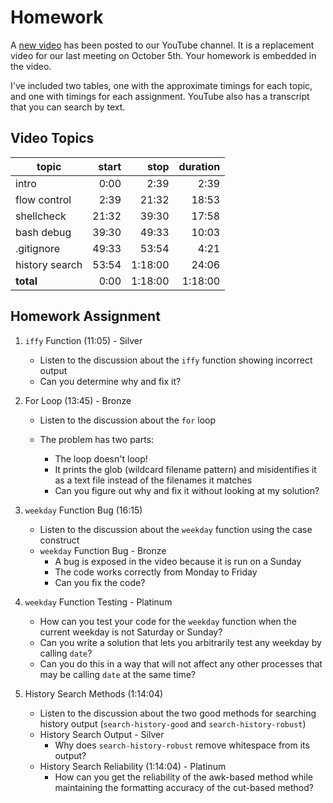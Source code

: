 # Homework

A [new video](https://youtu.be/ykI2KDRc9XU) has been posted to our YouTube channel. It is a replacement video for our last meeting on October 5th. Your homework is embedded in the video.

I've included two tables, one with the approximate timings for each topic, and one with timings for each assignment. YouTube also has a transcript that you can search by text.

## Video Topics

| topic           | start |    stop | duration |
| --------------- | ----: | ------: | -------: |
| intro           |  0:00 |    2:39 |     2:39 |
| flow control    |  2:39 |   21:32 |    18:53 |
| shellcheck      | 21:32 |   39:30 |    17:58 |
| bash debug      | 39:30 |   49:33 |    10:03 |
| .gitignore      | 49:33 |   53:54 |     4:21 |
| history search  | 53:54 | 1:18:00 |    24:06 |
| **total** |  0:00 | 1:18:00 |  1:18:00 |

## Homework Assignment

1. `iffy` Function (11:05) - Silver

   * Listen to the discussion about the `iffy` function showing incorrect output
   * Can you determine why and fix it?
2. For Loop (13:45) - Bronze

   * Listen to the discussion about the `for` loop
   * The problem has two parts:

     * The loop doesn't loop!
     * It prints the glob (wildcard filename pattern) and misidentifies it as a text file instead of the filenames it matches
     * Can you figure out why and fix it without looking at my solution?
3. `weekday` Function Bug (16:15)

   * Listen to the discussion about the `weekday` function using the case construct
   * `weekday` Function Bug - Bronze
     * A bug is exposed in the video because it is run on a Sunday
     * The code works correctly from Monday to Friday
     * Can you fix the code?
4. `weekday` Function Testing - Platinum

   * How can you test your code for the `weekday` function when the current weekday is not Saturday or Sunday?
   * Can you write a solution that lets you arbitrarily test any weekday by calling `date`?
   * Can you do this in a way that will not affect any other processes that may be calling `date` at the same time?
5. History Search Methods (1:14:04)

   * Listen to the discussion about the two good methods for searching history output (`search-history-good` and `search-history-robust`)
   * History Search Output - Silver
     * Why does `search-history-robust` remove whitespace from its output?
   * History Search Reliability (1:14:04) - Platinum
     * How can you get the reliability of the awk-based method while maintaining the formatting accuracy of the cut-based method?

